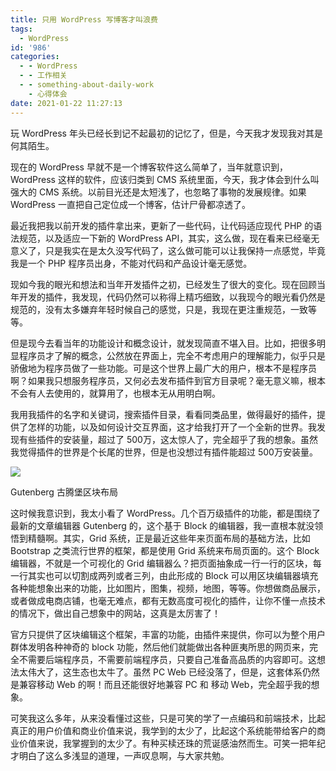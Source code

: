 ```yaml
---
title: 只用 WordPress 写博客才叫浪费
tags:
  - WordPress
id: '986'
categories:
  - - WordPress
  - - 工作相关
  - - something-about-daily-work
    - 心得体会
date: 2021-01-22 11:27:13
---
```


玩 WordPress 年头已经长到记不起最初的记忆了，但是，今天我才发现我对其是何其陌生。

现在的 WordPress 早就不是一个博客软件这么简单了，当年就意识到，WordPress 这样的软件，应该归类到 CMS 系统里面，今天，我才体会到什么叫强大的 CMS 系统。以前目光还是太短浅了，也忽略了事物的发展规律。如果 WordPress 一直把自己定位成一个博客，估计尸骨都凉透了。

最近我把我以前开发的插件拿出来，更新了一些代码，让代码适应现代 PHP 的语法规范，以及适应一下新的 WordPress API，其实，这么做，现在看来已经毫无意义了，只是我实在是太久没写代码了，这么做可能可以让我保持一点感觉，毕竟我是一个 PHP 程序员出身，不能对代码和产品设计毫无感觉。

现如今我的眼光和想法和当年开发插件之初，已经发生了很大的变化。现在回顾当年开发的插件，我发现，代码仍然可以称得上精巧细致，以我现今的眼光看仍然是规范的，没有太多嫌弃年轻时候自己的感觉，只是，我现在更注重规范，一致等等。

但是现今去看当年的功能设计和概念设计，就发现简直不堪入目。比如，把很多明显程序员才了解的概念，公然放在界面上，完全不考虑用户的理解能力，似乎只是骄傲地为程序员做了一些功能。可是这个世界上最广大的用户，根本不是程序员啊？如果我只想服务程序员，又何必去发布插件到官方目录呢？毫无意义嘛，根本不会有人去使用的，就算用了，也根本无从用明白啊。

我用我插件的名字和关键词，搜索插件目录，看看同类品里，做得最好的插件，提供了怎样的功能，以及如何设计交互界面，这才给我打开了一个全新的世界。我发现有些插件的安装量，超过了 500万，这太惊人了，完全超乎了我的想象。虽然我觉得插件的世界是个长尾的世界，但是也没想过有插件能超过 500万安装量。

[![](https://sexywp.com/wp-content/uploads/2021/01/gutenberg-hub-template-library.png)](https://sexywp.com/wp-content/uploads/2021/01/gutenberg-hub-template-library.png)

Gutenberg 古腾堡区块布局

这时候我意识到，我太小看了 WordPress。几个百万级插件的功能，都是围绕了最新的文章编辑器 Gutenberg 的，这个基于 Block 的编辑器，我一直根本就没领悟到精髓啊。其实，Grid 系统，正是最近这些年来页面布局的基础方法，比如 Bootstrap 之类流行世界的框架，都是使用 Grid 系统来布局页面的。这个 Block 编辑器，不就是一个可视化的 Grid 编辑器么？把页面抽象成一行一行的区块，每一行其实也可以切割成两列或者三列，由此形成的 Block 可以用区块编辑器填充各种能想象出来的功能，比如图片，图集，视频，地图，等等。你想做商品展示，或者做成电商店铺，也毫无难点，都有无数高度可视化的插件，让你不懂一点技术的情况下，做出自己想象中的网站，这真是太厉害了！

官方只提供了区块编辑这个框架，丰富的功能，由插件来提供，你可以为整个用户群体发明各种神奇的 block 功能，然后他们就能做出各种匪夷所思的网页来，完全不需要后端程序员，不需要前端程序员，只要自己准备高品质的内容即可。这想法太伟大了，这生态也太牛了。虽然 PC Web 已经没落了，但是，这套体系仍然是兼容移动 Web 的啊！而且还能很好地兼容 PC 和 移动 Web，完全超乎我的想象。

可笑我这么多年，从来没看懂过这些，只是可笑的学了一点编码和前端技术，比起真正的用户价值和商业价值来说，我学到的太少了，比起这个系统能带给客户的商业价值来说，我掌握到的太少了。有种买椟还珠的荒诞感油然而生。可笑一把年纪才明白了这么多浅显的道理，一声叹息啊，与大家共勉。
